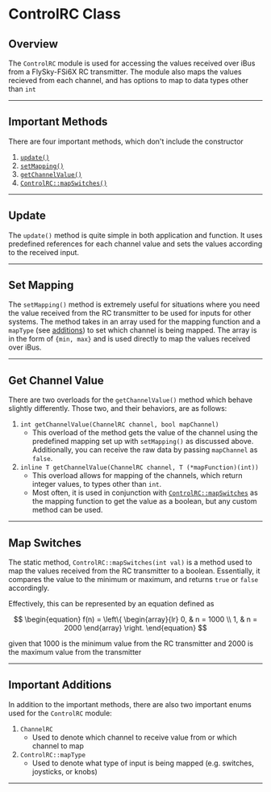 # ControlRC Class

## Overview

The `ControlRC` module is used for accessing the values received over iBus from a FlySky-FSi6X RC transmitter. The module also maps the values recieved from each channel, and has options to map to data types other than `int`

---

## Important Methods

There are four important methods, which don't include the constructor 
  1. [`update()`](#update)
  2. [`setMapping()`](#set-mapping)
  3. [`getChannelValue()`](#get-channel-value)
  4. [`ControlRC::mapSwitches()`](#map-switches)

---

## Update 

The `update()` method is quite simple in both application and function. It uses predefined references for each channel value and sets the values according to the received input. 

---

## Set Mapping

The `setMapping()` method is extremely useful for situations where you need the value received from the RC transmitter to be used for inputs for other systems. The method takes in an array used for the mapping function and a `mapType` (see [additions](#important-additions)) to set which channel is being mapped. The array is in the form of `{min, max}` and is used directly to map the values received over iBus.

---

## Get Channel Value

There are two overloads for the `getChannelValue()` method which behave slightly differently. Those two, and their behaviors, are as follows:
  1. `int getChannelValue(ChannelRC channel, bool mapChannel)`
      - This overload of the method gets the value of the channel using the predefined mapping set up with `setMapping()` as discussed above. Additionally, you can receive the raw data by passing `mapChannel` as `false`. 
  2. `inline T getChannelValue(ChannelRC channel, T (*mapFunction)(int))`
      - This overload allows for mapping of the channels, which return integer values, to types other than `int`.
      - Most often, it is used in conjunction with [`ControlRC::mapSwitches`](#map-switches) as the mapping function to get the value as a boolean, but any custom method can be used.

---

## Map Switches

The static method, `ControlRC::mapSwitches(int val)` is a method used to map the values received from the RC transmitter to a boolean. Essentially, it compares the value to the minimum or maximum, and returns `true` or `false` accordingly. 

Effectively, this can be represented by an equation defined as

$$
\begin{equation}
  f(n) =
    \left\{
      \begin{array}{lr}
        0, & n = 1000 \\
        1, & n = 2000
      \end{array}
    \right.
 \end{equation}
$$

given that $1000$ is the minimum value from the RC transmitter and $2000$ is the maximum value from the transmitter

---

## Important Additions

In addition to the important methods, there are also two important enums used for the `ControlRC` module:
  1. `ChannelRC`
      - Used to denote which channel to receive value from or which channel to map
  2. `ControlRC::mapType`
      - Used to denote what type of input is being mapped (e.g. switches, joysticks, or knobs)

---
